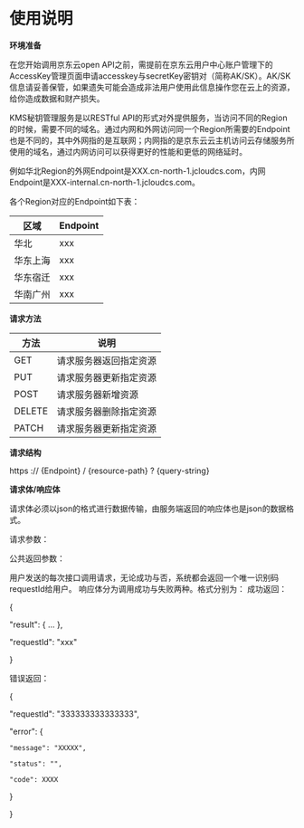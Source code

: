 # 使用说明

**环境准备**

在您开始调用京东云open API之前，需提前在京东云用户中心账户管理下的AccessKey管理页面申请accesskey与secretKey密钥对（简称AK/SK）。AK/SK信息请妥善保管，如果遗失可能会造成非法用户使用此信息操作您在云上的资源，给你造成数据和财产损失。

KMS秘钥管理服务是以RESTful API的形式对外提供服务，当访问不同的Region的时候，需要不同的域名。通过内网和外网访问同一个Region所需要的Endpoint也是不同的，其中外网指的是互联网；内网指的是京东云云主机访问云存储服务所使用的域名，通过内网访问可以获得更好的性能和更低的网络延时。

例如华北Region的外网Endpoint是XXX.cn-north-1.jcloudcs.com，内网Endpoint是XXX-internal.cn-north-1.jcloudcs.com。

各个Region对应的Endpoint如下表：

|区域|Endpoint|
| - | - |
|华北|xxx
|华东上海|xxx
|华东宿迁|xxx
|华南广州|xxx

**请求方法**

|方法|说明|
| - | - |
|GET|请求服务器返回指定资源
|PUT|请求服务器更新指定资源
|POST|请求服务器新增资源
|DELETE|请求服务器删除指定资源
|PATCH|请求服务器更新指定资源

**请求结构**

https :// {Endpoint} / {resource-path} ? {query-string}

**请求体/响应体**

请求体必须以json的格式进行数据传输，由服务端返回的响应体也是json的数据格式。

请求参数：

公共返回参数：

用户发送的每次接口调用请求，无论成功与否，系统都会返回一个唯一识别码requestId给用户。
响应体分为调用成功与失败两种。格式分别为：
成功返回：

{

"result": {  …  },

"requestId": "xxx"

}

错误返回：

{

"requestId": "333333333333333",
  
  "error": {
    
    "message": "XXXXX",
    
    "status": "",
    
    "code": XXXX
  
  }

}

